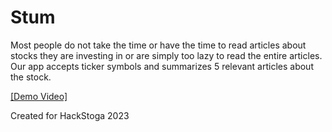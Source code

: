 # Stum

Most people do not take the time or have the time to read articles about stocks they are investing in or are simply too lazy to read the entire articles.
Our app accepts ticker symbols and summarizes 5 relevant articles about the stock.

[[Demo Video]](https://www.youtube.com/watch?v=waLUBZJTym4)

Created for HackStoga 2023

